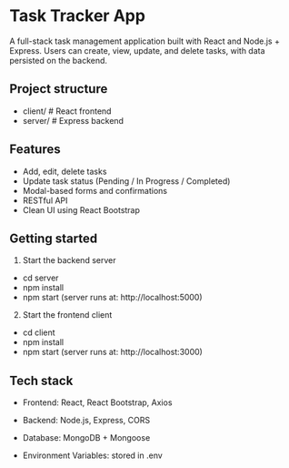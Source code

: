 # Task Tracker App

A full-stack task management application built with React and Node.js + Express. Users can create, view, update, and delete tasks, with data persisted on the backend.

## Project structure

- client/      # React frontend
- server/      # Express backend

## Features

- Add, edit, delete tasks
- Update task status (Pending / In Progress / Completed)
- Modal-based forms and confirmations
- RESTful API
- Clean UI using React Bootstrap

## Getting started

1. Start the backend server

- cd server
- npm install
- npm start (server runs at: http://localhost:5000)

2. Start the frontend client

- cd client
- npm install
- npm start (server runs at: http://localhost:3000)

## Tech stack

- Frontend: React, React Bootstrap, Axios

- Backend: Node.js, Express, CORS

- Database: MongoDB + Mongoose

- Environment Variables: stored in .env